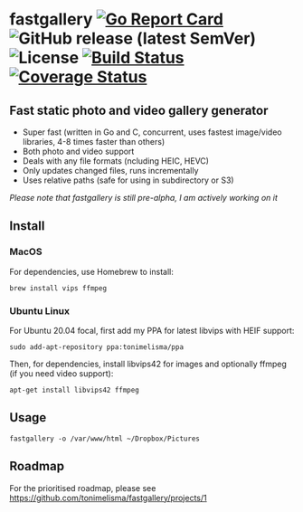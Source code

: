 # fastgallery [![Go Report Card](http://goreportcard.com/badge/tonimelisma/fastgallery)](http://goreportcard.com/report/tonimelisma/fastgallery) ![GitHub release (latest SemVer)](https://img.shields.io/github/v/release/tonimelisma/fastgallery) ![License](https://img.shields.io/badge/license-MIT-blue.svg) [![Build Status](https://github.com/tonimelisma/fastgallery/workflows/build/badge.svg)](https://github.com/tonimelisma/fastgallery/actions) [![Coverage Status](https://img.shields.io/coveralls/github/tonimelisma/fastgallery)](https://coveralls.io/github/tonimelisma/fastgallery?branch=master)

## Fast static photo and video gallery generator
- Super fast (written in Go and C, concurrent, uses fastest image/video libraries, 4-8 times faster than others)
- Both photo and video support
- Deals with any file formats (ncluding HEIC, HEVC)
- Only updates changed files, runs incrementally
- Uses relative paths (safe for using in subdirectory or S3)

*Please note that fastgallery is still pre-alpha, I am actively working on it*

## Install

### MacOS

For dependencies, use Homebrew to install:

`brew install vips ffmpeg`

### Ubuntu Linux

For Ubuntu 20.04 focal, first add my PPA for latest libvips with HEIF support:

`sudo add-apt-repository ppa:tonimelisma/ppa`

Then, for dependencies, install libvips42 for images and optionally ffmpeg (if you need video support):

`apt-get install libvips42 ffmpeg`

## Usage

`fastgallery -o /var/www/html ~/Dropbox/Pictures`

## Roadmap

For the prioritised roadmap, please see https://github.com/tonimelisma/fastgallery/projects/1

